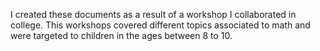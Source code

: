 I created these documents as a result of a workshop I collaborated in college. This workshops covered different topics associated to math and were targeted to children in the ages between 8 to 10. 
